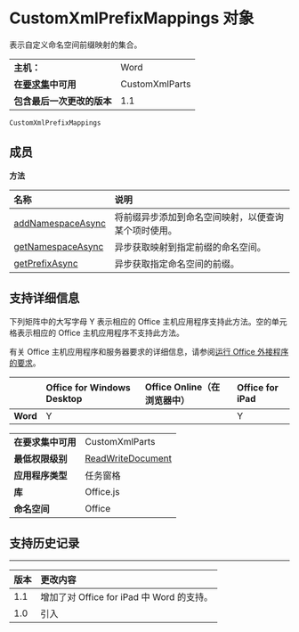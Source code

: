 
# CustomXmlPrefixMappings 对象
表示自定义命名空间前缀映射的集合。

|||
|:-----|:-----|
|**主机：**|Word|
|**在[要求集](../../docs/overview/specify-office-hosts-and-api-requirements.md)中可用**|CustomXmlParts|
|**包含最后一次更改的版本**|1.1|

```
CustomXmlPrefixMappings
```


## 成员


**方法**


|**名称**|**说明**|
|:-----|:-----|
|[addNamespaceAsync](../../reference/shared/customxmlprefixmappings.addnamespaceasync.md)|将前缀异步添加到命名空间映射，以便查询某个项时使用。|
|[getNamespaceAsync](../../reference/shared/customxmlprefixmappings.getnamespaceasync.md)|异步获取映射到指定前缀的命名空间。|
|[getPrefixAsync](../../reference/shared/customxmlprefixmappings.getprefixasync.md)|异步获取指定命名空间的前缀。|

## 支持详细信息


下列矩阵中的大写字母 Y 表示相应的 Office 主机应用程序支持此方法。空的单元格表示相应的 Office 主机应用程序不支持此方法。

有关 Office 主机应用程序和服务器要求的详细信息，请参阅[运行 Office 外接程序的要求](../../docs/overview/requirements-for-running-office-add-ins.md)。


||**Office for Windows Desktop**|**Office Online（在浏览器中）**|**Office for iPad**|
|:-----|:-----|:-----|:-----|
|**Word**|Y||Y|

|||
|:-----|:-----|
|**在要求集中可用**|CustomXmlParts|
|**最低权限级别**|[ReadWriteDocument](../../docs/develop/requesting-permissions-for-api-use-in-content-and-task-pane-add-ins.md)|
|**应用程序类型**|任务窗格|
|**库**|Office.js|
|**命名空间**|Office|

## 支持历史记录



****


|**版本**|**更改内容**|
|:-----|:-----|
|1.1|增加了对 Office for iPad 中 Word 的支持。|
|1.0|引入|
